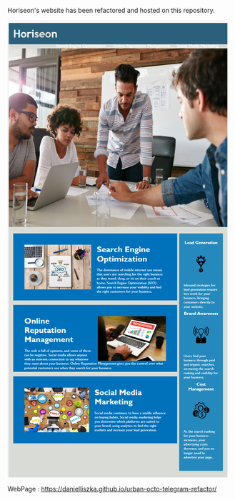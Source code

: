 Horiseon's website has been refactored and hosted on this repository.

![ScreenShot](./assets/images/screenshot.png?raw=true "Horiseon")

WebPage : https://danielliszka.github.io/urban-octo-telegram-refactor/

